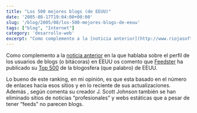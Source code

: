 ```yaml
---
title: "Los 500 mejores blogs (de EEUU)"
date: '2005-08-17T19:04:00+00:00'
slug: '/blog/2005/08/los-500-mejores-blogs-de-eeuu'
tags: ["blog", "Internet"]
category: 'desarrollo-web'
excerpt: "Como complemento a la [noticia anterior](http://www.riojasoft.com/articles/2005/08/10/si-te-gusta-leer-blogs-te-cuento-como-eres) en la que hablaba sobre el perfil de los usuarios de blogs (o bitácoras..."
---
```

Como complemento a la [noticia anterior](http://www.riojasoft.com/articles/2005/08/10/si-te-gusta-leer-blogs-te-cuento-como-eres) en la que hablaba sobre el perfil de los usuarios de blogs (o bitácoras) en EEUU os comento que [Feedster](http://feedster.com/) ha publicado su [Top 500](http://feedster.com/top500.php) de la blogosfera (que palabro) de EEUU.

Lo bueno de este ranking, en mi opinión, es que esta basado en el número de enlaces hacia esos sitios y en lo reciente de sus actualizaciones. Además , según comenta su creador J. Scott Johnson también se han eliminado sitios de noticias “profesionales” y webs estáticas que a pesar de tener “feeds” no parecen blogs.

